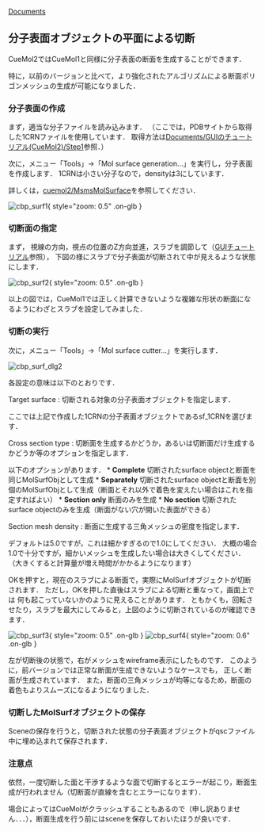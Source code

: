 [Documents](../../Documents)

## 分子表面オブジェクトの平面による切断
CueMol2ではCueMol1と同様に分子表面の断面を生成することができます．

特に，以前のバージョンと比べて，より強化されたアルゴリズムによる断面ポリゴンメッシュの生成が可能になりました．


### 分子表面の作成
まず，適当な分子ファイルを読み込みます．
（ここでは，PDBサイトから取得した1CRNファイルを使用しています．
取得方法は[Documents/GUIのチュートリアル(CueMol2)/Step1](../../Documents/GUIのチュートリアル(CueMol2)/Step1)参照．）

次に，メニュー「Tools」→「Mol surface generation...」を実行し，分子表面を作成します．
1CRNは小さい分子なので，densityは3にしています．

詳しくは，[cuemol2/MsmsMolSurface](../../cuemol2/MsmsMolSurface)を参照してください．


![cbp_surf1](../../assets/images/cuemol2/MolSurfCut/cbp_surf1.jpg){ style="zoom: 0.5" .on-glb }


### 切断面の指定
まず，
視線の方向，視点の位置のZ方向並進，スラブを調節して（[GUIチュートリアル](../../Documents/GUIのチュートリアル(CueMol2)/Step2)参照），
下図の様にスラブで分子表面が切断されて中が見えるような状態にします．


![cbp_surf2](../../assets/images/cuemol2/MolSurfCut/cbp_surf2.jpg){ style="zoom: 0.5" .on-glb }


以上の図では，CueMol1では正しく計算できないような複雑な形状の断面になるようにわざとスラブを設定してみました．

### 切断の実行
次に，メニュー「Tools」→「Mol surface cutter...」を実行します．


![cbp_surf_dlg2](../../assets/images/cuemol2/MolSurfCut/cbp_surf_dlg2.png)


各設定の意味は以下のとおりです．

Target surface
:   切断される対象の分子表面オブジェクトを指定します．

ここでは上記で作成した1CRNの分子表面オブジェクトであるsf_1CRNを選びます．

Cross section type
:   切断面を生成するかどうか，あるいは切断面だけ生成するかどうか等のオプションを指定します．

以下のオプションがあります．
    * **Complete** 切断されたsurface objectと断面を同じMolSurfObjとして生成
    * **Separately** 切断されたsurface objectと断面を別個のMolSurfObjとして生成（断面とそれ以外で着色を変えたい場合はこれを指定すればよい）
    * **Section only** 断面のみを生成
    * **No section** 切断されたsurface objectのみを生成（断面がない穴が開いた表面ができる）

Section mesh density
:   断面に生成する三角メッシュの密度を指定します．

デフォルトは5.0ですが，これは細かすぎるので1.0にしてください．
大概の場合1.0で十分ですが，細かいメッシュを生成したい場合は大きくしてください．
（大きくすると計算量が増え時間がかかるようになります）

OKを押すと，現在のスラブによる断面で，実際にMolSurfオブジェクトが切断されます．
ただし，OKを押した直後はスラブによる切断と重なって，画面上では
何も起こっていないかのように見えることがあります．
ともかくも，回転させたり，スラブを最大にしてみると，上図のように切断されているのが確認できます．

![cbp_surf3](../../assets/images/cuemol2/MolSurfCut/cbp_surf3.jpg){ style="zoom: 0.5" .on-glb }
![cbp_surf4](../../assets/images/cuemol2/MolSurfCut/cbp_surf4.jpg){ style="zoom: 0.6" .on-glb }

左が切断後の状態で，右がメッシュをwireframe表示にしたものです．
このように，前バージョンでは正常な断面が生成できないようなケースでも，
正しく断面が生成されています．
また，断面の三角メッシュが均等になるため，断面の着色もよりスムーズになるようになりました．

### 切断したMolSurfオブジェクトの保存
Sceneの保存を行うと，切断された状態の分子表面オブジェクトがqscファイル中に埋め込まれて保存されます．


### 注意点
依然，一度切断した面と干渉するような面で切断するとエラーが起こり，断面生成が行われません（切断面が直線を含むとエラーになります）．

場合によってはCueMolがクラッシュすることもあるので（申し訳ありません．．．），断面生成を行う前にはsceneを保存しておいたほうが良いです．